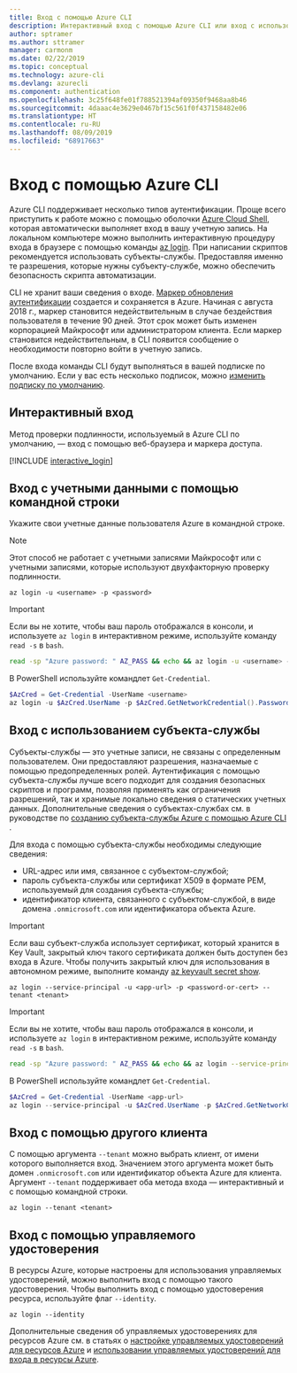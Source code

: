```yaml
---
title: Вход с помощью Azure CLI
description: Интерактивный вход с помощью Azure CLI или вход с использованием локальных учетных данных
author: sptramer
ms.author: sttramer
manager: carmonm
ms.date: 02/22/2019
ms.topic: conceptual
ms.technology: azure-cli
ms.devlang: azurecli
ms.component: authentication
ms.openlocfilehash: 3c25f648fe01f788521394af09350f9468aa8b46
ms.sourcegitcommit: 4daaac4e3629e0467bf15c561f0f437158482e06
ms.translationtype: HT
ms.contentlocale: ru-RU
ms.lasthandoff: 08/09/2019
ms.locfileid: "68917663"
---
```

# <a name="sign-in-with-azure-cli"></a>Вход с помощью Azure CLI 

Azure CLI поддерживает несколько типов аутентификации. Проще всего приступить к работе можно с помощью оболочки [Azure Cloud Shell](/azure/cloud-shell/overview), которая автоматически выполняет вход в вашу учетную запись.
На локальном компьютере можно выполнить интерактивную процедуру входа в браузере с помощью команды [az login](/cli/azure/reference-index#az-login). При написании скриптов рекомендуется использовать субъекты-службы. Предоставляя именно те разрешения, которые нужны субъекту-службе, можно обеспечить безопасность скрипта автоматизации.

CLI не хранит ваши сведения о входе. [Маркер обновления аутентификации](https://docs.microsoft.com/azure/active-directory/develop/v1-id-and-access-tokens#refresh-tokens) создается и сохраняется в Azure. Начиная с августа 2018 г., маркер становится недействительным в случае бездействия пользователя в течение 90 дней. Этот срок может быть изменен корпорацией Майкрософт или администратором клиента. Если маркер становится недействительным, в CLI появится сообщение о необходимости повторно войти в учетную запись.

После входа команды CLI будут выполняться в вашей подписке по умолчанию. Если у вас есть несколько подписок, можно [изменить подписку по умолчанию](manage-azure-subscriptions-azure-cli.md).

## <a name="sign-in-interactively"></a>Интерактивный вход

Метод проверки подлинности, используемый в Azure CLI по умолчанию, — вход с помощью веб-браузера и маркера доступа.

[!INCLUDE [interactive_login](includes/interactive-login.md)]

## <a name="sign-in-with-credentials-on-the-command-line"></a>Вход с учетными данными с помощью командной строки

Укажите свои учетные данные пользователя Azure в командной строке.

> [!Note]
> Этот способ не работает с учетными записями Майкрософт или с учетными записями, которые используют двухфакторную проверку подлинности.

```azurecli-interactive
az login -u <username> -p <password>
```

> [!IMPORTANT]
> Если вы не хотите, чтобы ваш пароль отображался в консоли, и используете `az login` в интерактивном режиме, используйте команду `read -s` в `bash`.
>
> ```bash
> read -sp "Azure password: " AZ_PASS && echo && az login -u <username> -p $AZ_PASS
> ```
>
> В PowerShell используйте командлет `Get-Credential`.
>
> ```powershell
> $AzCred = Get-Credential -UserName <username>
> az login -u $AzCred.UserName -p $AzCred.GetNetworkCredential().Password
> ```

## <a name="sign-in-with-a-service-principal"></a>Вход с использованием субъекта-службы

Субъекты-службы — это учетные записи, не связаны с определенным пользователем. Они предоставляют разрешения, назначаемые с помощью предопределенных ролей. Аутентификация с помощью субъекта-службы лучше всего подходит для создания безопасных скриптов и программ, позволяя применять как ограничения разрешений, так и хранимые локально сведения о статических учетных данных. Дополнительные сведения о субъектах-службах см. в руководстве по [созданию субъекта-службы Azure с помощью Azure CLI ](create-an-azure-service-principal-azure-cli.md).

Для входа с помощью субъекта-службы необходимы следующие сведения:

* URL-адрес или имя, связанное с субъектом-службой;
* пароль субъекта-службы или сертификат X509 в формате PEM, используемый для создания субъекта-службы;
* идентификатор клиента, связанного с субъектом-службой, в виде домена `.onmicrosoft.com` или идентификатора объекта Azure.

> [!IMPORTANT]
>
> Если ваш субъект-служба использует сертификат, который хранится в Key Vault, закрытый ключ такого сертификата должен быть доступен без входа в Azure. Чтобы получить закрытый ключ для использования в автономном режиме, выполните команду [az keyvault secret show](/cli/azure/keyvault/secret).

```azurecli-interactive
az login --service-principal -u <app-url> -p <password-or-cert> --tenant <tenant>
```

> [!IMPORTANT]
> Если вы не хотите, чтобы ваш пароль отображался в консоли, и используете `az login` в интерактивном режиме, используйте команду `read -s` в `bash`.
>
> ```bash
> read -sp "Azure password: " AZ_PASS && echo && az login --service-principal -u <app-url> -p $AZ_PASS --tenant <tenant>
> ```
>
> В PowerShell используйте командлет `Get-Credential`.
>
> ```powershell
> $AzCred = Get-Credential -UserName <app-url>
> az login --service-principal -u $AzCred.UserName -p $AzCred.GetNetworkCredential().Password --tenant <tenant>
> ```

## <a name="sign-in-with-a-different-tenant"></a>Вход с помощью другого клиента

С помощью аргумента `--tenant` можно выбрать клиент, от имени которого выполняется вход. Значением этого аргумента может быть домен `.onmicrosoft.com` или идентификатор объекта Azure для клиента. Аргумент `--tenant` поддерживает оба метода входа — интерактивный и с помощью командной строки.

```azurecli-interactive
az login --tenant <tenant>
```

## <a name="sign-in-with-a-managed-identity"></a>Вход с помощью управляемого удостоверения

В ресурсы Azure, которые настроены для использования управляемых удостоверений, можно выполнить вход с помощью такого удостоверения. Чтобы выполнить вход с помощью удостоверения ресурса, используйте флаг `--identity`.

```azurecli-interactive
az login --identity
```

Дополнительные сведения об управляемых удостоверениях для ресурсов Azure см. в статьях о [настройке управляемых удостоверений для ресурсов Azure](https://docs.microsoft.com/azure/active-directory/managed-identities-azure-resources/qs-configure-cli-windows-vm) и [использовании управляемых удостоверений для входа в ресурсы Azure](https://docs.microsoft.com/azure/active-directory/managed-identities-azure-resources/how-to-use-vm-sign-in).
